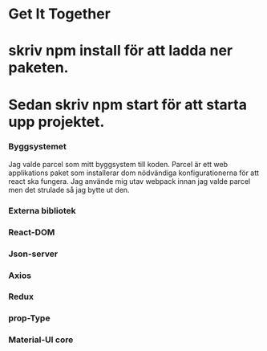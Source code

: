 # Get It Together
# skriv npm install för att ladda ner paketen.
# Sedan skriv npm start för att starta upp projektet.

### Byggsystemet
Jag valde parcel som mitt byggsystem till koden. Parcel är ett web applikations paket som installerar dom nödvändiga konfigurationerna för att react ska fungera.
Jag använde mig utav webpack innan jag valde parcel men det strulade så jag bytte ut den. 

### Externa bibliotek ###

### React-DOM ###
### Json-server ###
### Axios ###
### Redux ###
### prop-Type ###
### Material-UI core ###